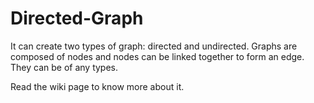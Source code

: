 # Directed-Graph
It can create two types of graph: directed and undirected. Graphs are composed of nodes and nodes can be linked together
to form an edge. They can be of any types.

Read the wiki page to know more about it.

